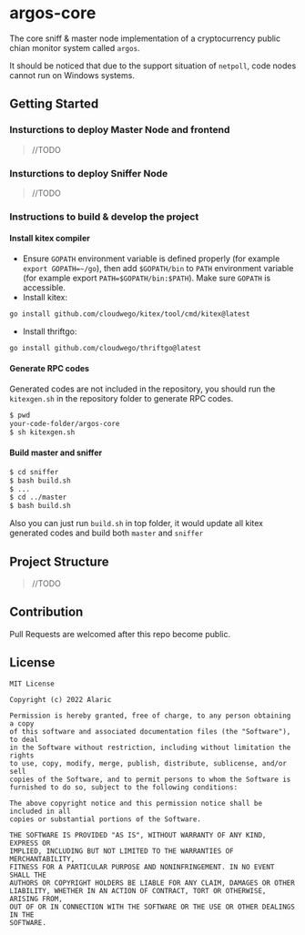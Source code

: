 # argos-core
The core sniff & master node implementation of a cryptocurrency public chian monitor system called `argos`.

It should be noticed that due to the support situation of `netpoll`, code nodes cannot run on Windows systems.
## Getting Started

### Insturctions to deploy Master Node and frontend 
> //TODO
### Insturctions to deploy Sniffer Node 
> //TODO
### Instructions to build & develop the project
#### Install kitex compiler
* Ensure `GOPATH` environment variable is defined properly (for example `export GOPATH=~/go`), then add `$GOPATH/bin` to `PATH` environment variable (for example export `PATH=$GOPATH/bin:$PATH`). Make sure `GOPATH` is accessible.
* Install kitex: 
```sh
go install github.com/cloudwego/kitex/tool/cmd/kitex@latest
```
* Install thriftgo: 
```sh
go install github.com/cloudwego/thriftgo@latest
```
#### Generate RPC codes
Generated codes are not included in the repository, you should run the `kitexgen.sh` in the repository folder to generate RPC codes.
```sh
$ pwd
your-code-folder/argos-core
$ sh kitexgen.sh
```
#### Build master and sniffer
```sh
$ cd sniffer
$ bash build.sh
$ ...
$ cd ../master
$ bash build.sh
```

Also you can just run `build.sh` in top folder, it would update all kitex generated codes and build both `master` and `sniffer`
## Project Structure
> //TODO
## Contribution
Pull Requests are welcomed after this repo become public.
## License

```
MIT License

Copyright (c) 2022 Alaric

Permission is hereby granted, free of charge, to any person obtaining a copy
of this software and associated documentation files (the "Software"), to deal
in the Software without restriction, including without limitation the rights
to use, copy, modify, merge, publish, distribute, sublicense, and/or sell
copies of the Software, and to permit persons to whom the Software is
furnished to do so, subject to the following conditions:

The above copyright notice and this permission notice shall be included in all
copies or substantial portions of the Software.

THE SOFTWARE IS PROVIDED "AS IS", WITHOUT WARRANTY OF ANY KIND, EXPRESS OR
IMPLIED, INCLUDING BUT NOT LIMITED TO THE WARRANTIES OF MERCHANTABILITY,
FITNESS FOR A PARTICULAR PURPOSE AND NONINFRINGEMENT. IN NO EVENT SHALL THE
AUTHORS OR COPYRIGHT HOLDERS BE LIABLE FOR ANY CLAIM, DAMAGES OR OTHER
LIABILITY, WHETHER IN AN ACTION OF CONTRACT, TORT OR OTHERWISE, ARISING FROM,
OUT OF OR IN CONNECTION WITH THE SOFTWARE OR THE USE OR OTHER DEALINGS IN THE
SOFTWARE.
```